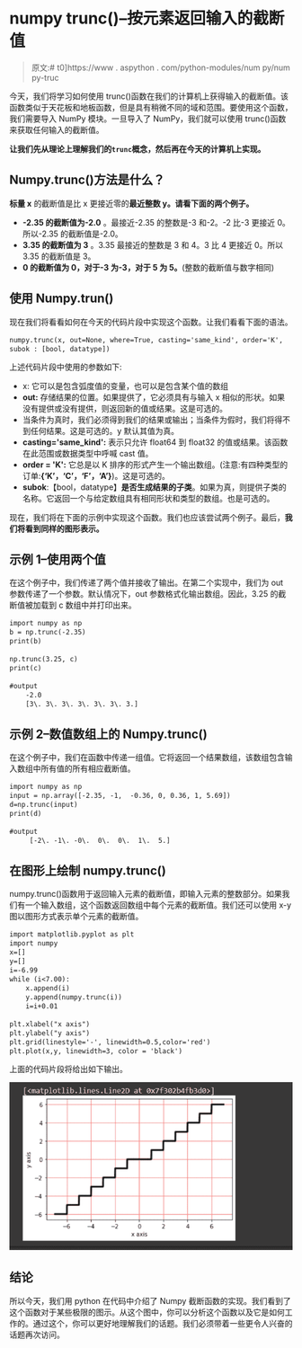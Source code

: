 # numpy trunc()–按元素返回输入的截断值

> 原文:# t0]https://www . aspython . com/python-modules/num py/num py-truc

今天，我们将学习如何使用 trunc()函数在我们的计算机上获得输入的截断值。该函数类似于天花板和地板函数，但是具有稍微不同的域和范围。要使用这个函数，我们需要导入 NumPy 模块。一旦导入了 NumPy，我们就可以使用 trunc()函数来获取任何输入的截断值。

**让我们先从理论上理解我们的`trunc`概念，然后再在今天的计算机上实现。**

## Numpy.trunc()方法是什么？

**标量 x** 的截断值是比 x 更接近零的**最近整数 y。请看下面的两个例子。**

*   **-2.35 的截断值为-2.0** 。最接近-2.35 的整数是-3 和-2。-2 比-3 更接近 0。所以-2.35 的截断值是-2.0。
*   **3.35 的截断值为 3** 。3.35 最接近的整数是 3 和 4。3 比 4 更接近 0。所以 3.35 的截断值是 3。
*   **0 的截断值为 0，对于-3 为-3，对于 5 为 5。**(整数的截断值与数字相同)

## 使用 Numpy.trun()

现在我们将看看如何在今天的代码片段中实现这个函数。让我们看看下面的语法。

```
numpy.trunc(x, out=None, where=True, casting='same_kind', order='K', subok : [bool, datatype])

```

上述代码片段中使用的参数如下:

*   x: 它可以是包含弧度值的变量，也可以是包含某个值的数组
*   **out:** 存储结果的位置。如果提供了，它必须具有与输入 x 相似的形状。如果没有提供或没有提供，则返回新的值或结果。这是可选的。
*   当条件为真时，我们必须得到我们的结果或输出；当条件为假时，我们将得不到任何结果。这是可选的。y 默认其值为真。
*   **casting='same_kind':** 表示只允许 float64 到 float32 的值或结果。该函数在此范围或数据类型中呼喊 cast 值。
*   **order = 'K':** 它总是以 K 排序的形式产生一个输出数组。(注意:有四种类型的订单:**{‘K’，‘C’，‘F’，‘A’}**)。这是可选的。
*   **subok**:【bool，datatype】**是否生成结果的子类**。如果为真，则提供子类的名称。它返回一个与给定数组具有相同形状和类型的数组。也是可选的。

现在，我们将在下面的示例中实现这个函数。我们也应该尝试两个例子。最后，**我们将看到同样的图形表示。**

## 示例 1–使用两个值

在这个例子中，我们传递了两个值并接收了输出。在第二个实现中，我们为 out 参数传递了一个参数。默认情况下，out 参数格式化输出数组。因此，3.25 的截断值被加载到 c 数组中并打印出来。

```
import numpy as np
b = np.trunc(-2.35)
print(b)

np.trunc(3.25, c)
print(c)

#output
    -2.0
    [3\. 3\. 3\. 3\. 3\. 3\. 3.]

```

## 示例 2–数值数组上的 Numpy.trunc()

在这个例子中，我们在函数中传递一组值。它将返回一个结果数组，该数组包含输入数组中所有值的所有相应截断值。

```
import numpy as np
input = np.array([-2.35, -1,  -0.36, 0, 0.36, 1, 5.69])
d=np.trunc(input)
print(d)

#output
     [-2\. -1\. -0\.  0\.  0\.  1\.  5.]

```

## 在图形上绘制 numpy.trunc()

numpy.trunc()函数用于返回输入元素的截断值，即输入元素的整数部分。如果我们有一个输入数组，这个函数返回数组中每个元素的截断值。我们还可以使用 x-y 图以图形方式表示单个元素的截断值。

```
import matplotlib.pyplot as plt
import numpy
x=[]
y=[]
i=-6.99
while (i<7.00):
    x.append(i)
    y.append(numpy.trunc(i))
    i=i+0.01

plt.xlabel("x axis")
plt.ylabel("y axis")
plt.grid(linestyle='-', linewidth=0.5,color='red')
plt.plot(x,y, linewidth=3, color = 'black')

```

上面的代码片段将给出如下输出。

![](img/dac51fb31f9eaaf0a213eee1c91ea2c3.png)

## 结论

所以今天，我们用 python 在代码中介绍了 Numpy 截断函数的实现。我们看到了这个函数对于某些极限的图示。从这个图中，你可以分析这个函数以及它是如何工作的。通过这个，你可以更好地理解我们的话题。我们必须带着一些更令人兴奋的话题再次访问。